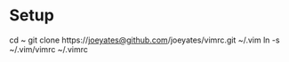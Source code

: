 Setup
=====

cd ~
git clone https://joeyates@github.com/joeyates/vimrc.git ~/.vim
ln -s ~/.vim/vimrc ~/.vimrc

